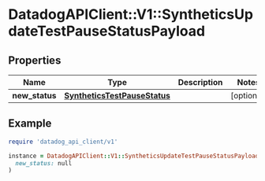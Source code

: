 # DatadogAPIClient::V1::SyntheticsUpdateTestPauseStatusPayload

## Properties

| Name           | Type                                                          | Description | Notes      |
| -------------- | ------------------------------------------------------------- | ----------- | ---------- |
| **new_status** | [**SyntheticsTestPauseStatus**](SyntheticsTestPauseStatus.md) |             | [optional] |

## Example

```ruby
require 'datadog_api_client/v1'

instance = DatadogAPIClient::V1::SyntheticsUpdateTestPauseStatusPayload.new(
  new_status: null
)
```
